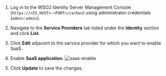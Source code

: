 1. Log in to the WSO2 Identity Server Management Console (`https://<IS_HOST>:<PORT>/carbon`) using administrator credentials (`admin:admin`).

2. Navigate to the **Service Providers** tab listed under the **Identity** section and click **List**.

3. Click **Edit** adjacent to the service provider for which you want to enable SaaS. 

4.  Enable **SaaS application**. 
    ![saas-enable]({{base_path}}/assets/img/guides/saas-enable.png)

5.  Click **Update** to save the changes.
